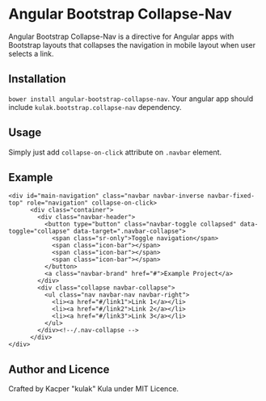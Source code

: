 Angular Bootstrap Collapse-Nav
=========

Angular Bootstrap Collapse-Nav is a directive for Angular apps with Bootstrap layouts that collapses the navigation in mobile layout when user selects a link.

Installation
---
`bower install angular-bootstrap-collapse-nav`. Your angular app should include `kulak.bootstrap.collapse-nav` dependency.

Usage
---
Simply just add `collapse-on-click` attribute on `.navbar` element.

Example
---
```
<div id="main-navigation" class="navbar navbar-inverse navbar-fixed-top" role="navigation" collapse-on-click>
      <div class="container">
        <div class="navbar-header">
          <button type="button" class="navbar-toggle collapsed" data-toggle="collapse" data-target=".navbar-collapse">
            <span class="sr-only">Toggle navigation</span>
            <span class="icon-bar"></span>
            <span class="icon-bar"></span>
            <span class="icon-bar"></span>
          </button>
          <a class="navbar-brand" href="#">Example Project</a>
        </div>
        <div class="collapse navbar-collapse">
          <ul class="nav navbar-nav navbar-right">
            <li><a href="#/link1">Link 1</a></li>
            <li><a href="#/link2">Link 2</a></li>
            <li><a href="#/link3">Link 3</a></li>
          </ul>
        </div><!--/.nav-collapse -->
      </div>
</div>
```

Author and Licence
---
Crafted by Kacper "kulak" Kula under MIT Licence.
